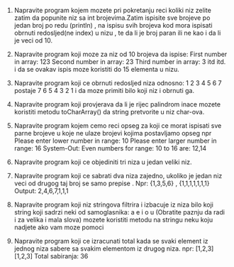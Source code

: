 1. Napravite program kojem mozete pri pokretanju reci koliki niz zelite zatim da popunite niz sa int brojevima.Zatim ispisite sve brojeve po jedan broj po redu (println) , na ispisu svih brojeva kod mora ispisati obrnuti  redosljed(ne index) u nizu , te da li je broj paran ili ne kao i da li je veci od 10.

2. Napravite program koji moze za niz od 10 brojeva da ispise:
   First number in array: 123
   Second number in array: 23
   Third number in array: 3
   itd itd.
   i da se ovakav ispis moze koristiti do 15 elementa u nizu.

3. Napravite program koji ce obrnuti redosljed niza odnosno:
1 2 3 4 5 6 7   postaje 7 6 5 4 3 2 1
i da moze primiti bilo koji niz i obrnuti ga.

4. Napravite program koji provjerava da li je rijec palindrom  inace mozete koristiti metodu toCharArray() da string pretvorite u niz char-ova.

5. Napravite program  kojem cemo reci opseg za koji ce morat ispisati sve parne brojeve u koje ne ulaze brojevi kojima postavljamo opseg
npr
Please enter lower number in range:
10
Please enter larger number in range:
16
System-Out: Even numbers for range: 10 to 16 are:
12,14

6. Napravite program koji ce objediniti tri  niza u jedan veliki niz.

7. Napravite program koji ce sabrati dva niza zajedno, ukoliko je jedan niz veci od drugog
taj broj se samo prepise .
Npr: {1,3,5,6} , {1,1,1,1,1,1,1}
Output: 2,4,6,7,1,1,1

8. Napravite program koji niz stringova filtrira i izbacuje iz niza bilo koji string koji sadrzi neki od samoglasnika: a e i o u (Obratite paznju da radi i za velika i mala slova) mozete koristiti metodu na stringu neku koju nadjete ako vam moze pomoci

9. Napravite program koji ce izracunati total kada se svaki element iz jednog niza sabere sa svakim elementom iz drugog niza.
npr:
[1,2,3]
[1,2,3]
Total sabiranja: 36